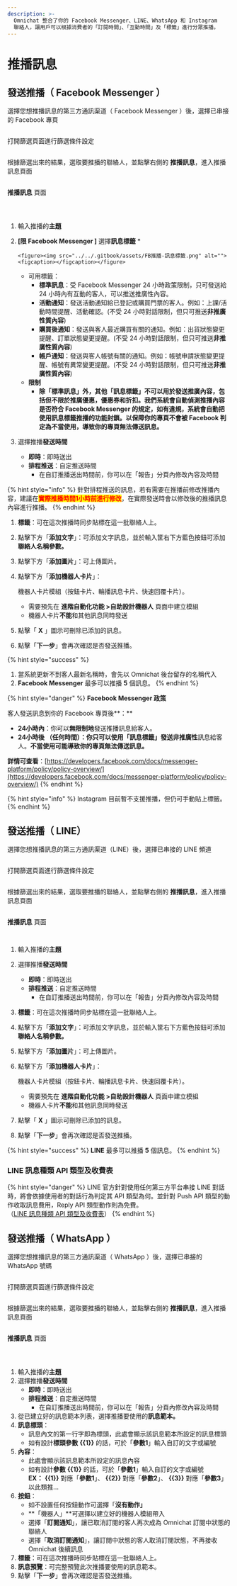 ```yaml
---
description: >-
  Omnichat 整合了你的 Facebook Messenger、LINE、WhatsApp 和 Instagram
  聯絡人，讓用戶可以根據消費者的「訂閱時間」、「互動時間」及「標籤」進行分眾推播。
---
```


# 推播訊息

## 發送推播（ Facebook Messenger ）

選擇您想推播訊息的第三方通訊渠道（ Facebook Messenger ）後，選擇已串接的 Facebook 專頁

<figure><img src="../../.gitbook/assets/FB聯絡人介面.png" alt=""><figcaption></figcaption></figure>

打開篩選頁面進行篩選條件設定

<figure><img src="../../.gitbook/assets/FB篩選頁面.png" alt=""><figcaption></figcaption></figure>

根據篩選出來的結果，選取要推播的聯絡人，並點擊右側的 **推播訊息**，進入推播訊息頁面

<figure><img src="../../.gitbook/assets/FB聯絡人選取.png" alt=""><figcaption></figcaption></figure>

**推播訊息** 頁面

<div>

<figure><img src="../../.gitbook/assets/FB推播-文字訊息.png" alt=""><figcaption></figcaption></figure>

 

<figure><img src="../../.gitbook/assets/FB推播-圖片.png" alt=""><figcaption></figcaption></figure>

 

<figure><img src="../../.gitbook/assets/FB推播-機器人模組.png" alt=""><figcaption></figcaption></figure>

</div>

1. 輸入推播的**主題**
2. **\[限 Facebook Messenger ]** 選擇**訊息標籤**
   *

       <figure><img src="../../.gitbook/assets/FB推播-訊息標籤.png" alt=""><figcaption></figcaption></figure>
   * 可用標籤：
     * **標準訊息**：受 Facebook Messenger 24 小時政策限制，只可發送給 24 小時內有互動的客人，可以推送推廣性內容。
     * **活動通知**：發送活動通知給已登記或購買門票的客人。例如：上課/活動時間提醒、活動確認。(不受 24 小時對話限制，但只可推送**非推廣性質內容**)
     * **購買後通知**：發送與客人最近購買有關的通知。例如：出貨狀態變更提醒、訂單狀態變更提醒。(不受 24 小時對話限制，但只可推送**非推廣性質內容**)
     * **帳戶通知**：發送與客人帳號有關的通知。例如：帳號申請狀態變更提醒、帳號有異常變更提醒。(不受 24 小時對話限制，但只可推送**非推廣性質內容**)
   * **限制**
     * **除「標準訊息」外，其他「訊息標籤」不可以用於發送推廣內容，包括但不限於推廣優惠，優惠券和折扣。我們系統會自動偵測推播內容是否符合 Facebook Messenger 的規定，如有違規，系統會自動把使用訊息標籤推播的功能封鎖。以保障你的專頁不會被 Facebook 判定為不當使用，導致你的專頁無法傳送訊息。**
3. 選擇推播**發送時間**
   * **即時**：即時送出
   * **排程推送**：自定推送時間
     * 在自訂推播送出時間前，你可以在「報告」分頁內修改內容及時間

{% hint style="info" %}
針對排程推送的訊息，若有需要在推播前修改推播內容，建議在<mark style="color:red;">**實際推播時間1小時前進行修改**</mark>，在實際發送時會以修改後的推播訊息內容進行推播。
{% endhint %}

1. **標籤**：可在這次推播時同步貼標在這一批聯絡人上。
2. 點擊下方「**添加文字**」：可添加文字訊息，並於輸入筐右下方藍色按鈕可添加**聯絡人名稱參數。**
3. 點擊下方「**添加圖片**」：可上傳圖片。
4.  點擊下方「**添加機器人卡片**」：

    機器人卡片模組（按鈕卡片、輪播訊息卡片、快速回覆卡片）。

    * 需要預先在 **進階自動化功能 >自助設計機器人** 頁面中建立模組
    * 機器人卡片**不能**和其他訊息同時發送
5. 點擊「 **X** 」圖示可刪除已添加的訊息。
6. 點擊「**下一步**」會再次確認是否發送推播。

{% hint style="success" %}
1. 當系統更新不到客人最新名稱時，會先以 Omnichat 後台留存的名稱代入
2. **Facebook Messenger** 最多可以推播 **5** 個訊息。
{% endhint %}

{% hint style="danger" %}
**Facebook Messenger 政策**

客人發送訊息到你的 Facebook 專頁後**：**

* **24小時內**：你可以**無限制地**發送推播訊息給客人。
* **24小時後 （任何時間）：**你只可以使用「**訊息標籤**」發送**非推廣性**訊息給客人。**不當使用可能導致你的專頁無法傳送訊息。**

**詳情可查看**：[https://developers.facebook.com/docs/messenger-platform/policy/policy-overview/](https://developers.facebook.com/docs/messenger-platform/policy/policy-overview/)
{% endhint %}

{% hint style="info" %}
Instagram 目前暫不支援推播，但仍可手動貼上標籤。
{% endhint %}

## 發送推播（ LINE）

選擇您想推播訊息的第三方通訊渠道（LINE）後，選擇已串接的 LINE 頻道

<figure><img src="../../.gitbook/assets/LINE聯絡人介面.png" alt=""><figcaption></figcaption></figure>

打開篩選頁面進行篩選條件設定

<figure><img src="../../.gitbook/assets/截圖 2022-12-19 下午4.08.35.png" alt=""><figcaption></figcaption></figure>

根據篩選出來的結果，選取要推播的聯絡人，並點擊右側的 **推播訊息**，進入推播訊息頁面

<figure><img src="../../.gitbook/assets/截圖 2022-12-19 下午4.09.10.png" alt=""><figcaption></figcaption></figure>

**推播訊息** 頁面

<div>

<figure><img src="../../.gitbook/assets/LINE推播-文字圖片.png" alt=""><figcaption></figcaption></figure>

 

<figure><img src="../../.gitbook/assets/LINE推播-機器人模組.png" alt=""><figcaption></figcaption></figure>

</div>

1. 輸入推播的**主題**
2. 選擇推播**發送時間**
   * **即時**：即時送出
   * **排程推送**：自定推送時間
     * 在自訂推播送出時間前，你可以在「報告」分頁內修改內容及時間
3. **標籤**：可在這次推播時同步貼標在這一批聯絡人上。
4. 點擊下方「**添加文字**」：可添加文字訊息，並於輸入筐右下方藍色按鈕可添加**聯絡人名稱參數。**
5. 點擊下方「**添加圖片**」：可上傳圖片。
6.  點擊下方「**添加機器人卡片**」：

    機器人卡片模組（按鈕卡片、輪播訊息卡片、快速回覆卡片）。

    * 需要預先在 **進階自動化功能 >自助設計機器人** 頁面中建立模組
    * 機器人卡片**不能**和其他訊息同時發送
7. 點擊「 **X** 」圖示可刪除已添加的訊息。
8. 點擊「**下一步**」會再次確認是否發送推播。

{% hint style="success" %}
**LINE** 最多可以推播 **5** 個訊息。
{% endhint %}

### LINE 訊息種類 API 類型及收費表

{% hint style="danger" %}
LINE 官方針對使用任何第三方平台串接 LINE 對話時，將會依據使用者的對話行為判定其 API 類型為何。並針對 Push API 類型的動作收取訊息費用，Reply API 類型動作則為免費。 \
（[LINE 訊息種類 API 類型及收費表](../tong-xun-qu-dao/integrations/line-2.0/line-2.0-message-fee.md)）
{% endhint %}

## 發送推播（ WhatsApp ）

選擇您想推播訊息的第三方通訊渠道（ WhatsApp ）後，選擇已串接的 WhatsApp 號碼

<figure><img src="../../.gitbook/assets/WhatsApp聯絡人介面.png" alt=""><figcaption></figcaption></figure>

打開篩選頁面進行篩選條件設定

<figure><img src="../../.gitbook/assets/WhatsApp篩選介面.png" alt=""><figcaption></figcaption></figure>

根據篩選出來的結果，選取要推播的聯絡人，並點擊右側的 **推播訊息**，進入推播訊息頁面

<figure><img src="../../.gitbook/assets/WhatsApp聯絡人選取.png" alt=""><figcaption></figcaption></figure>

**推播訊息** 頁面

<div>

<figure><img src="../../.gitbook/assets/WhatsApp 推播一 (1).png" alt=""><figcaption></figcaption></figure>

 

<figure><img src="../../.gitbook/assets/WhatsApp 推播二.png" alt=""><figcaption></figcaption></figure>

 

<figure><img src="../../.gitbook/assets/WhatsApp 推播三.png" alt=""><figcaption></figcaption></figure>

</div>

1. 輸入推播的**主題**
2. 選擇推播**發送時間**
   * **即時**：即時送出
   * **排程推送**：自定推送時間
     * 在自訂推播送出時間前，你可以在「報告」分頁內修改內容及時間
3. 從已建立好的訊息範本列表，選擇推播要使用的**訊息範本。**
4. **訊息標頭**：
   * 訊息內文的第一行字即為標頭，此處會顯示該訊息範本所設定的訊息標頭
   * 如有設計**標頭參數** **\{{1\}}** 的話，可於「**參數1**」輸入自訂的文字或編號
5. **內容**：
   * 此處會顯示該訊息範本所設定的訊息內容
   * 如有設計**參數** **\{{1\}}** 的話，可於「**參數1**」輸入自訂的文字或編號\
     **EX：** **\{{1\}}** 對應「**參數1**」、 **\{{2\}}** 對應「**參數2**」、 **\{{3\}}** 對應「**參數3**」以此類推...
6. **按鈕**：
   * 如不設置任何按鈕動作可選擇「**沒有動作」**
   * **「機器人」**可選擇以建立好的機器人模組帶入
   * 選擇「**訂閱通知**」，讓已取消訂閱的客人再次成為 Omnichat 訂閱中狀態的聯絡人
   * 選擇「**取消訂閱通知**」，讓訂閱中狀態的客人取消訂閱狀態，不再接收 Omnichat 後續訊息
7. **標籤**：可在這次推播時同步貼標在這一批聯絡人上。
8. **訊息預覽**：可完整預覽此次推播要使用的訊息範本。
9. 點擊「**下一步**」會再次確認是否發送推播。

